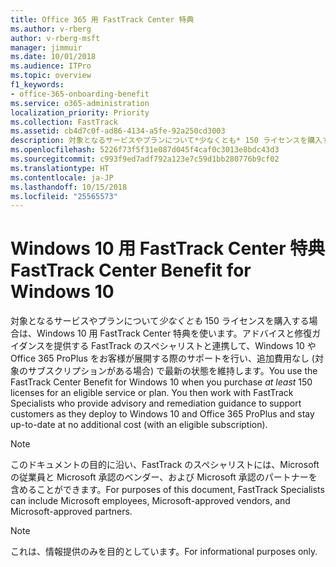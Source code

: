 ```yaml
---
title: Office 365 用 FastTrack Center 特典
ms.author: v-rberg
author: v-rberg-msft
manager: jimmuir
ms.date: 10/01/2018
ms.audience: ITPro
ms.topic: overview
f1_keywords:
- office-365-onboarding-benefit
ms.service: o365-administration
localization_priority: Priority
ms.collection: FastTrack
ms.assetid: cb4d7c0f-ad86-4134-a5fe-92a250cd3003
description: 対象となるサービスやプランについて*少なくとも* 150 ライセンスを購入する場合は、Windows 10 用 FastTrack Center 特典を利用できます。
ms.openlocfilehash: 5226f73f5f31e087d045f4caf0c3013e8bdc43d3
ms.sourcegitcommit: c993f9ed7adf792a123e7c59d1bb280776b9cf02
ms.translationtype: HT
ms.contentlocale: ja-JP
ms.lasthandoff: 10/15/2018
ms.locfileid: "25565573"
---
```

# <a name="fasttrack-center-benefit-for-windows-10"></a><span data-ttu-id="bdf00-103">Windows 10 用 FastTrack Center 特典</span><span class="sxs-lookup"><span data-stu-id="bdf00-103">FastTrack Center Benefit for Windows 10</span></span>

<span data-ttu-id="bdf00-p101">対象となるサービスやプランについて*少なくとも* 150 ライセンスを購入する場合は、Windows 10 用 FastTrack Center 特典を使います。アドバイスと修復ガイダンスを提供する FastTrack のスペシャリストと連携して、Windows 10 や Office 365 ProPlus をお客様が展開する際のサポートを行い、追加費用なし (対象のサブスクリプションがある場合) で最新の状態を維持します。</span><span class="sxs-lookup"><span data-stu-id="bdf00-p101">You use the FastTrack Center Benefit for Windows 10 when you purchase  *at least*  150 licenses for an eligible service or plan.  You then work with FastTrack Specialists who provide advisory and remediation guidance to support customers as they deploy to Windows 10 and Office 365 ProPlus and stay up-to-date at no additional cost (with an eligible subscription).</span></span> 
  
> [!NOTE]
> <span data-ttu-id="bdf00-106">このドキュメントの目的に沿い、FastTrack のスペシャリストには、Microsoft の従業員と Microsoft 承認のベンダー、および Microsoft 承認のパートナーを含めることができます。</span><span class="sxs-lookup"><span data-stu-id="bdf00-106">For purposes of this document, FastTrack Specialists can include Microsoft employees, Microsoft-approved vendors, and Microsoft-approved partners.</span></span> 
    
> [!NOTE]
> <span data-ttu-id="bdf00-107">これは、情報提供のみを目的としています。</span><span class="sxs-lookup"><span data-stu-id="bdf00-107">For informational purposes only.</span></span> 
  

  

 